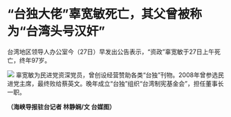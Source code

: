 # “台独大佬”辜宽敏死亡，其父曾被称为“台湾头号汉奸”

台湾地区领导人办公室今（27日）早发出公告表示，“资政”辜宽敏于27日上午死亡，终年97岁。

![](https://inews.gtimg.com/om_bt/O_LVVZWCgLESVlhBuboqwTy3rdBXadHKZy2JsQ1berrrkAA/1000)
辜宽敏为民进党资深党员，曾创设经营赞助各类“台独”刊物。2008年曾参选民进党主席，最终败给蔡英文。晚年成立“台独”组织“台湾制宪基金会”，担任董事长一职。

**（海峡导报驻台记者 林静娴/文 台媒图）**

